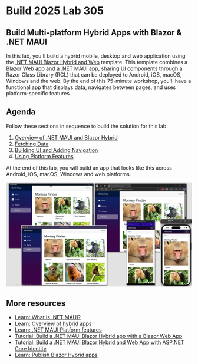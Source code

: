 # Build 2025 Lab 305
## Build Multi-platform Hybrid Apps with Blazor & .NET MAUI

In this lab, you'll build a hybrid mobile, desktop and web application using the [.NET MAUI Blazor Hybrid and Web](https://learn.microsoft.com/aspnet/core/blazor/hybrid/tutorials/maui-blazor-web-app?view=aspnetcore-9.0#net-maui-blazor-hybrid-and-web-app-solution-template) template. This template combines a Blazor Web app and a .NET MAUI app, sharing UI components through a Razor Class Library (RCL) that can be deployed to Android, iOS, macOS, Windows and the web. By the end of this 75-minute workshop, you'll have a functional app that displays data, navigates between pages, and uses platform-specific features.

## Agenda

Follow these sections in sequence to build the solution for this lab. 

1. [Overview of .NET MAUI and Blazor Hybrid](/1-Overview/README.md)
2. [Fetching Data](/2-Data/README.md)
3. [Building UI and Adding Navigation](/3-UI/README.md)
4. [Using Platform Features](/4-Platform/README.md)

At the end of this lab, you will build an app that looks like this across Android, iOS, macOS, Windows and web platforms.

![](./images/AllApps.jpg)

## More resources
- [Learn: What is .NET MAUI?](https://learn.microsoft.com/dotnet/maui/what-is-maui?view=net-maui-9.0)
- [Learn: Overview of hybrid apps](https://learn.microsoft.com/dotnet/maui/hybrid-apps/?view=net-maui-9.0)
- [Learn: .NET MAUI Platform features](https://learn.microsoft.com/dotnet/maui/platform-integration/?view=net-maui-9.0)
- [Tutorial: Build a .NET MAUI Blazor Hybrid app with a Blazor Web App](https://learn.microsoft.com/aspnet/core/blazor/hybrid/tutorials/maui-blazor-web-app?view=aspnetcore-9.0&viewFallbackFrom=net-maui-9.0&toc=%2Fdotnet%2Fmaui%2Ftoc.json&bc=%2Fdotnet%2Fmaui%2Fbreadcrumb%2Ftoc.json)
- [Tutorial: Build a .NET MAUI Blazor Hybrid and Web App with ASP.NET Core Identity](https://learn.microsoft.com/aspnet/core/blazor/hybrid/security/maui-blazor-web-identity?toc=%2Fdotnet%2Fmaui%2Ftoc.json&bc=%2Fdotnet%2Fmaui%2Fbreadcrumb%2Ftoc.json&view=aspnetcore-9.0)
- [Learn: Publish Blazor Hybrid apps](https://learn.microsoft.com/aspnet/core/blazor/hybrid/publish/?toc=%2Fdotnet%2Fmaui%2Ftoc.json&bc=%2Fdotnet%2Fmaui%2Fbreadcrumb%2Ftoc.json&view=aspnetcore-9.0)
